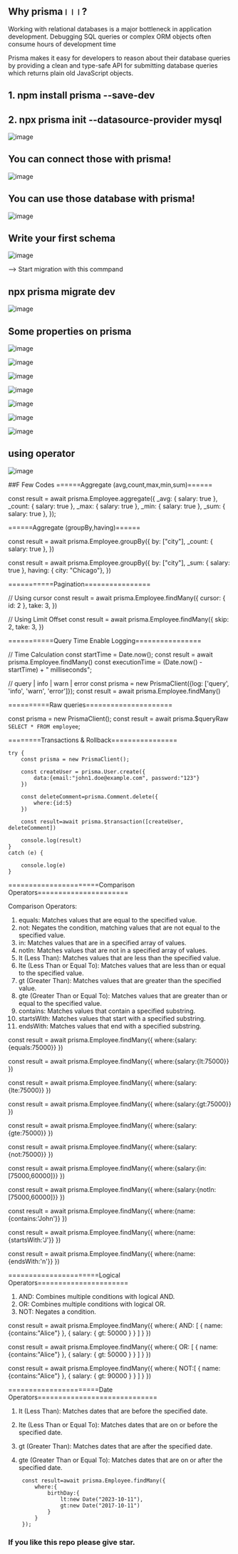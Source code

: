## Why prisma।।।?

<p>Working with relational databases is a major bottleneck in application development. Debugging SQL queries or complex ORM objects often consume hours of development time

Prisma makes it easy for developers to reason about their database queries by providing a clean and type-safe API for submitting database queries which returns plain old JavaScript objects.</p>

## 1. npm install prisma --save-dev

## 2. npx prisma init --datasource-provider mysql

![image](https://github.com/Soum-ik/Prisma_learning/assets/110479389/efaa8a8f-ff9f-4727-927d-ad1bdce810a8)

## You can connect those with prisma!

![image](https://github.com/Soum-ik/Prisma_learning/assets/110479389/9e3629f5-5027-4708-b404-60015a484875)

## You can use those database with prisma!

![image](https://github.com/Soum-ik/Prisma_learning/assets/110479389/315a86e7-192e-47f2-b709-ef27ebcee86b)

## Write your first schema

![image](https://github.com/Soum-ik/Prisma_learning/assets/110479389/f4807975-573f-4b75-8be7-7dd07f782afc)

--> Start migration with this commpand

## npx prisma migrate dev

![image](https://github.com/Soum-ik/Prisma_learning/assets/110479389/5c9e5ef9-f27e-44a4-a7f1-038a705fea8b)

## Some properties on prisma

![image](https://github.com/Soum-ik/Prisma_learning/assets/110479389/7355fa29-0b8d-4e1d-8163-f34e558efa6e)

![image](https://github.com/Soum-ik/Prisma_learning/assets/110479389/60b63986-75c2-4858-a36e-2397ae10388a)

![image](https://github.com/Soum-ik/Prisma_learning/assets/110479389/61e57ca4-7229-476e-a5d2-439a4457fdc1)

![image](https://github.com/Soum-ik/Prisma_learning/assets/110479389/1f6e71ab-b061-44fa-bcdf-15e381f69e95)

![image](https://github.com/Soum-ik/Prisma_learning/assets/110479389/bf1b57eb-49b2-4f25-b0f5-37e2f1083082)

![image](https://github.com/Soum-ik/Prisma_learning/assets/110479389/cbc0dcd8-5097-4f60-afaf-08929593b537)

![image](https://github.com/Soum-ik/Prisma_learning/assets/110479389/caaf34ba-9a0f-4a02-9b3a-195b2651cd56)

## using operator
![image](https://github.com/Soum-ik/Prisma_learning/assets/110479389/5a4aa96a-59fd-4c60-ab9c-5af77bbb4337)

##F Few Codes
======Aggregate (avg,count,max,min,sum)======

const result = await prisma.Employee.aggregate({
      _avg: { salary: true },
      _count: { salary: true },
      _max: { salary: true },
      _min: { salary: true },
      _sum: { salary: true },
});


======Aggregate (groupBy,having)======

const result = await prisma.Employee.groupBy({
       by: ["city"],
       _count: { salary: true },
})

const result = await prisma.Employee.groupBy({
      by: ["city"],
      _sum: { salary: true },
      having: { city: "Chicago"},
})


===========Pagination================

// Using cursor
const result = await prisma.Employee.findMany({
     cursor: { id: 2 },
     take: 3,
})

// Using Limit Offset
const result = await prisma.Employee.findMany({
      skip: 2,
      take: 3,
})


===========Query Time Enable Logging================

// Time Calculation
const startTime = Date.now();
const result = await prisma.Employee.findMany()
const executionTime = (Date.now() - startTime) + " milliseconds";


// query | info | warn | error
const prisma = new PrismaClient({log: ['query', 'info', 'warn', 'error']});
const result = await prisma.Employee.findMany()



==========Raw queries=====================

const prisma = new PrismaClient();
const result = await prisma.$queryRaw `SELECT * FROM employee`;




========Transactions & Rollback================


    try {
        const prisma = new PrismaClient();

        const createUser = prisma.User.create({
            data:{email:"john1.doe@example.com", password:"123"}
        })

        const deleteComment=prisma.Comment.delete({
            where:{id:5}
        })

        const result=await prisma.$transaction([createUser, deleteComment])

        console.log(result)
    }
    catch (e) {

        console.log(e)
    }





======================Comparison Operators======================

Comparison Operators:

1. equals: Matches values that are equal to the specified value.
2. not: Negates the condition, matching values that are not equal to the specified value.
3. in: Matches values that are in a specified array of values.
4. notIn: Matches values that are not in a specified array of values.
5. lt (Less Than): Matches values that are less than the specified value.
6. lte (Less Than or Equal To): Matches values that are less than or equal to the specified value.
7. gt (Greater Than): Matches values that are greater than the specified value.
8. gte (Greater Than or Equal To): Matches values that are greater than or equal to the specified value.
9. contains: Matches values that contain a specified substring.
10. startsWith: Matches values that start with a specified substring.
11. endsWith: Matches values that end with a specified substring.


const result = await prisma.Employee.findMany({
    where:{salary:{equals:75000}}
})

const result = await prisma.Employee.findMany({
    where:{salary:{lt:75000}}
})

const result = await prisma.Employee.findMany({
    where:{salary:{lte:75000}}
})

const result = await prisma.Employee.findMany({
    where:{salary:{gt:75000}}
})

const result = await prisma.Employee.findMany({
    where:{salary:{gte:75000}}
})

const result = await prisma.Employee.findMany({
    where:{salary:{not:75000}}
})

const result = await prisma.Employee.findMany({
    where:{salary:{in:[75000,60000]}}
})

const result = await prisma.Employee.findMany({
    where:{salary:{notIn:[75000,60000]}}
})


const result = await prisma.Employee.findMany({
    where:{name:{contains:'John'}}
})

const result = await prisma.Employee.findMany({
      where:{name:{startsWith:'J'}}
})


const result = await prisma.Employee.findMany({
      where:{name:{endsWith:'n'}}
})


======================Logical Operators======================

1. AND: Combines multiple conditions with logical AND.
2. OR: Combines multiple conditions with logical OR.
3. NOT: Negates a condition.


const result = await prisma.Employee.findMany({
    where:{
         AND: [
              { name: {contains:"Alice"} },
              { salary: { gt: 50000 } }
           ]
     }
})

const result = await prisma.Employee.findMany({
    where:{
         OR: [
              { name: {contains:"Alice"} },
              { salary: { gt: 50000 } }
           ]
     }
})

const result = await prisma.Employee.findMany({
     where:{
          NOT:[
               { name: {contains:"Alice"} },
               { salary: { gt: 90000 } }
          ]
      }
})




======================Date Operators=============================

1. lt (Less Than): Matches dates that are before the specified date.
2. lte (Less Than or Equal To): Matches dates that are on or before the specified date.
3. gt (Greater Than): Matches dates that are after the specified date.
4. gte (Greater Than or Equal To): Matches dates that are on or after the specified date.

        const result=await prisma.Employee.findMany({
            where:{
                birthDay:{
                    lt:new Date("2023-10-11"),
                    gt:new Date("2017-10-11")
                }
            }
        });


### If you like this repo please give star.
